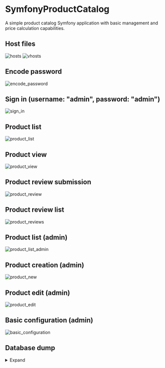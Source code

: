 # SymfonyProductCatalog
A simple product catalog Symfony application with basic management and price calculation capabilities.
## Host files
![hosts](https://lh3.googleusercontent.com/Ad1c7aopLAEvepbrRjL6h1U1cso3_BHstcQXIoSYrCnfb5uRHv55qDF7cUJu3QqgVm4LkOWO6A77K2GLOX98Y9TCBlWr0y9Sn7-RXe3QyTRUb06Ma5BJ5dFVUFKWLWxK_DbnGCaH7ufSkM2VBnGRyXQ-anpOeTABDxv8YZBQD7GaBBDn3AkaYt4CjGoMv6dGREvsx1PvTllM7Sj2zGlIx-zGvvYyerqxBLDtoFW8yAbZatKjLx8KdewPDYqYl66Y-lVej9D_7wJpbFw3ljNf2nrpJg4nYdWZxbsZOhOJR3-OKM6eFmnTriB4pvLYKf5LtAYku6Bjuf4iETAuX5EcBU7x_WlFFAWXGpt0u2tRQYLatMq-dqWL5XyQR37_hoZ8H6fpR3lzxdmKIg3q9bxunqeinC8I-B-eIrQBw98rpwDWESu0I_tr3TPDrv119kDfhxptr834gRTfjug2TXr6Retry-T6xsBrq0srB4ee2QQVZG7MZ2zgZcugSirMd4fzLmvw7TFVqEOLtUSPPVcMsh6ckIkUHHkOyHk8YdMN3-6jkFqKv6y64Aseg1V5u4tUT9NkgTpOazNy8dOuvcto5K60eH4oNagTAmOQC9MgS5DMZOcq2uvuqtYEOJGYl-tXPLWa4IikqGievvhOZnWterrX27jRnHw=w829-h500-no)
![vhosts](https://lh3.googleusercontent.com/lZNogzKlvUJCcerTBIQLh8F3KHf1YvVE2GlTdT1ELFG3RDJhPZOJFG84xsuNrGraHU7lRvMDSZa7gCp62kVk4hKacLK2RM0ffEPTl4SV8tRRLS5KqPOfW2YkaQYCngZUu6Z8Ujm8GR7SMtNZIcg0KvVlh5-R7DwGE5_Cc8XQUNL2YUCP7Tmx0S910-MtJaroDLieE1MY94zXQqTYDjzIGTnD03B1_wi1wuCgfJm_boqPVBWyfFxPur0r4DsmSG5bfdkCdcQI82ZfMNIHIX_FGBWzbxc_dxo10STSZY4_kjn0cHpLUL93tZc0HwKOamgTNIy0O_XZQf77Ski8AwJ70D6_tbSIEgNG__rqsFatVfDbwx-RAX6XVIIycF0uRHGtonxLSek-DJCfH2tzOOO9ytd8TfvaK06-fxbrTUKbxjeFGRNn-32BtVZTw_SQYqtlyOGm0q5LJdGUQUJy4kWhyYq3DEQTkrtqPLR3btdlcJz4I3SBr0jgzX6lKUtirt1O96Ub-SUFLjCCbUFluou3fYYtk6cbxUytk6obGloHaJScZB9XWDAosSpXVGvxPCO6OO4gwi-SnDgdRtovF26-oJLOHn00_OAgihBwbEP9NAclAxoxeOBn3IgiOLTuOFHgeZL3iwYum4wwLS4ixtVKwNUz0SZMmnU=w828-h628-no)
## Encode password
![encode_password](https://lh3.googleusercontent.com/z8tSGVwQmxkOovj8JG4y3PkrvayQ9ur_QfscR46ra4JYmmeSDQYsdMquaeIqc0MpvQeWk6XhM8IqXC2B2x82Ad0ecvp61OV_5FOMWl9UgeSTdt4owC0Vf-9Q-eLNyCTXQ6r4CnlJUu-mqtaMpGmd5W95bxJodF2P2hMA96yeI9FhAz2sn_Ftws9PxChl_aniXWJmRv7VppYyEZjHFQPjqG-J74GwJdpzZeP_JBOn6Ify3uErFMnZHbV2LYeqin2VJ5sIEAPVRqLCzJ1ZxHS7cnIVRkPIpwI2qD0hL3mLotP6GUkh9XOwWMguhEJ5f18FSPRkX90Ee9Gfqkx9FfSFiUdfD2mTWegZVWwZX9PhJS2BEeGdvvRwPQmrJuujdFA5ecfnN9Oso89FPtWyzcsxiBRU70kY5n9CIpKn8FK8JbOyUAt6HPwsfy-7NvV7A2_5mRBftBNNtbrQ8nuTDF7EBDbKjQVuwWikoAFCa9W89sbAXKxo_xvRRZrUDDbHK-5r8WMh0tDm5TAug6MSSz1AHalbONwC4OSgXQAsybQYzb5_3tBepgzONCCbCsi6UTCYUN9GGW8-WXSiXpWruqVFkwNwfZ7Wq_W0MgcGZHz5D2fP2XD9f1NVm7MrBaFun2KP33-JH3nDZhpVAkPlTwIkpJVR5bVUV2A=w866-h307-no)
## Sign in (username: "admin", password: "admin")
![sign_in](https://lh3.googleusercontent.com/I6RLxkiRlR_7CZ74i29GNPpOJM6OYouK_VdE0kue5HOmK5N-ySK_j6vxRRZDI8D4os0eUR0G-9nJGzJEGwxzBIlKvuHiliCfCA5hgXtjos4dBDRpvS4-PHFEoc8Dg0pBNmh3eZAorPTxm2JC_9R4e6Gf7PyiI3j0ZbrkcDK89jlVUjoNCy2OhZFtfdjRs1j8yrnZ-pcZe0xVriyItRCIgQczjbdGrGLWavq9Y6U_bHdyWl16clp5uobkcUuGXTibupU3mHxBxS2YltxYTqAfTLEjEPKK3AwDiJ3wJIt-hIcm8edLzvn96VUnXPENagvvqq-I3lAOkLwwePwQLKwABI23bcGLC4Pf0uTX2BMC_6eps_2LfTehEm0etm-L2WDdcX5cvyGHqgcqggPucp_7VyDM2jPyhYgbUVtbvbtQsu20Lywj3rNE09hFJCfNf3aK01uiHWy07u11tua4UdTajHyp3f9qqWNGEzH9MUI5GEmIoWgwkiO7_6KUUfifAcSPEi5Ngk4eR2fjX167vnc7tQxebQKkWyy_0PoZsfbR-UH1WMI4VkYad0tJJ9IHS2BWlsKFNsEenh09Y0QU-6V9j8FNSAZegs2cJaLHbabuz8hjtNf9tNLkz_PUdqOztQ_pz-WUYJPYhG4QdE7HTQnvlA27WOEZBO4=w1659-h336-no)
## Product list
![product_list](https://lh3.googleusercontent.com/I1YMqK0_fo1K8Zvp59V3TdulGRtYUVrCxrsYHehfIP0z92Nf_E-1aSP90zhbrwpsk6PJy3gUsjyj_gljSX4AK-jljA_cB4GFuZhDAIHI3SZZRB5mnayDKbJPS_PCK_5ny3D45DYhHDG_JFaeAZ-UImAaPb1qw86golSQ8XMRqyB7k58sZzVFoPRyguVuEuTic3ult68YJTiFQkSxUSQ_ZyDyKUPcWzyh3uhnJ1AR26dnvsEsFLP_df1Wz96WqKluOuCPiAsrG03wrmj_2--7P52a9ZCJzOg_DgIjRIF3XkbuPTPYAzGLbyyxx-b14eCcvzKK3s3hJF4Wljnb1gFFN432RzZfTAI_2azdWMfuTde9zbKswQKsxUrzYyDBx9NISkXvlOlZVufvIkwe4RNkRcdgfzMm6XQps_PqcW1RRoErNQELXA3DcKKeF-Uj9VQ-Y_DYAZ--OUtPfF3kSE84-tmP9GYd0hhOJvC8Q4msHOP8QIvxG9PFYZx0rE7yptuEexIctXgQ3YJNouLdJBXAIhrSFA7_j0nEWRUz5e-0ZyuhBCVmD4QS644yL3lDqlW8qu0cpw_hyNIfh1NF4eKfrRpSLuvbb_Q8--bjyLXJHO6pLpjgHQ723y9fGk2LpBuGKKAYcHGoIpcenzsMNVWTQF8Q7jkLmxY=w1582-h969-no)
## Product view
![product_view](https://lh3.googleusercontent.com/gATYBgRRPJeCRJDjITZkmh-TYofM1-CKTmU-GDsGBeTfz8q8hYhXuXuVWPJY9genrQh-2OiIvz7GzwvZKlCf1ybjdcdFfd71wJu-kfd22DmSKHGxqC7ztRSGWnLjCL1ImLZkVPKQbY1m2CDZNbewgicHtpQl1VnkICDLBRDfl7WCihfKbpXjVWst-7N7Y_qJzls3OtwY5frAwRpb_yNOX1D882RgaGUAbdV7FB_Q9j_Ng1I70la_uh5tYTtMu00QLZshfrumPtJ214SZA_sUh0QsM_zqYtacE9--rvC3Atke8PmYM-V5gd0OOAh0iVBWIQ6wC8SEOIOS85w9gXsuGYw9tvtA8aAiz0hXn-2-dtXwRJ2qLLgza3cqPKBLwEIloDa5qLMbn7QaNjC7AEp3AvJgcfh-bZKSaQpwxfnvYR8WKLPfG5E0r4HBNk9NHcH87NzZ9iZBlcXYHxh2TpQODlF92aCp9-e0pLYCSjeQiQcoL3Ln-BztDMsZqW_Wx7-dOQjwze4qSiMEOY4VaJ49VtSrJcsSNbzjYvG-W9l2FKEG79SZkVhQMXTnP-5qKO5Rikit3zuubPEX6qNArEpg23stw2SAS4RMJhHtcu85PizosMRD9MLmBTeG_kVth_SOki7dRXX7oFKwafkN8o6-lro92hZCEV4=w1615-h969-no)
## Product review submission
![product_review](https://lh3.googleusercontent.com/7WuPrUYYU-Y_eZ9CrTjSDE2EXcwhiZWBxbExvV2KslPKwsynozK7ZmAtw7Y_8kFZwUa9oSEgne4b2OX2ufOUHNcunp1npVQbqhhvOxwK2HN3STp--EswAHFfxAlH8H82s7SUQIxWcAoh5h8egz5Oe9YkhgMXH0N4njpGDXE_XRSAdLQgfyvhRSLnmWZ2P_p_ZF-r0oRGm4anrGJoTZ7oga2d3prCEzFtlJVQ3Y_EHrTCriVDdrAlYgBz-HmV-H3S4lqT6IBT_2wAzjYtrKRuoZgaFSqkusutcqvYBMtB9y3uKO1FjWbfkvN06FU3HNMiMPy6OgGbgKYBlleNctN44dxvtmWOK8aefOu1ExZSC3_lNkTdtbdGBqvZd1btmZNy-uzVjMEco1mEOVgipCIv3RF_x1hvtGCvC2WmRR0PAEM2AxCIADZNaNvBjqK_f5N1QZwutrSc6TXH09cbcbuMQ8qzewgcZ5bQP4EnNPBpALhMLvLJcwbkJ9YuDdgCbRKc1hkynknU0QETo-bfnZeR8Ahd8olC0wfKxbYKnAdUbBdmqkZ-aVjysWWVBatCwyAnVoR5JbFHFPb5jkys2pb-OnkVsBYsU8q6w8rHZv9MTv-gV_M_XWwOlMCfg5v9deGfvtyDR5RAPwJY3MMhjnecKjqigt_Y5wI=w1642-h960-no)
## Product review list
![product_reviews](https://lh3.googleusercontent.com/TDKIFrQ66DxvOPhFi2rqwYnmJu4cKzCBAXlcJoPFTBLQk7-r9tt9AJAe4_6TBDVUcqmnaSPqx_8VortxEyqnoxtWCZV5o4HP0PnpphazsorZMvSi7SYTZr-g8_zf-YNYjNZJq9q9rZXp0j_DfmZD6C-WPsnSBSov8a8Kf-iN4GkN_x-c8SUX2ReZTIaM6dbd7Ux0jiOJg3iXsBg-kMU0q6yWhM22pXfD1tklvasgOoDNqaNnoVFAKtR2qxdCexB7azu_Peqw6WvOUvuW4NpdB5BBKPQ2neh7yLXBvRI-O7_6Cz0GCj4-bPXgYGwOd9CEJCPhO1jAzkoBKTr5VHWTiEliEjp1eQj8GJM2UauXvYdmLk_EU0eaijBEUPmuPnsrKFuQAKtapnNaul0l_mTTJr48g2lT-K6q-MI1sqJPj47Q-Ve38voW-BnNA2WasuiSVVvVetrpiEC9LO-7B8XgwuqFFcm-BJB3nSM9aeVbplRqczqGmDde2NKdNtznYVLD1ti7iOIRD89KoYwPaqrhw3D_UlamIyJj7MRee2C0ur3RNNeo8Q0lPpSM_cf7IM-nFStmbTi0KRaNlB62-Fs2ICZBjoOwgNm80A_-Q9RF1Mgtc6JG0kwtQmiI7eBS8_JX3D0swoZ0mosqtVlxhTdo9kOE608rxy8=w1643-h720-no)
## Product list (admin)
![product_list_admin](https://lh3.googleusercontent.com/rzod7doLq94O2vm5nivV0olHVXiqV5uZ-ujAMCX-yE8wKUpHQPCRVoIojxCguwOPcuPUM1jb8z81snGCNh_g_sja3sM2iIsPZVTJaWAj9NUZa49-LsuLkwwCFls8aca45f2cgbp83Dpa1IZYTI2RjS_ZC1A_k7WvnFTfoMbvbcIhWu9umjQ-TsMkcf2KZkCbwAVhpU7mS6GxwEcGDxjtxkO7rM5qUeJoKOVEYqeQ0Ov6CRi7Fr4dDcDJ_bv4bF-Coquo56WFvvBvpSRemvCDpl1AcEQrsq416wrm33dpGzXk2WmGlmqxQX_d6CrvsdFVRy_a05msXEkBOgR2shOd-52PYTTTQ5_l7B2JotTWl1_XcR8WPbBICDEoioC_M2eO7tbLs9QEW0dPXfm6mrDwZer0V59o6aHZtcUZiPl14PIcflTLogZuoT-ikuRRpARerQe--x7Of1EvpehAV6w5peSFnFFuv3kqiSnou3XBk5aimpD4nWqAQoY-gPFuUalOzun9v0Yp0H1sNsYqyPmR5-1HuqOwlK_y-LI3fwAAMJFJs3Yb5AXC61-q76J5caa-3YbGLmBClKFHMSCBY0Otnrfl0tcolnyvBdQMfgVQYCrGKPZIz_H1_S5obP3_lC7NA7ukIShuhNoRjxPIQ34g9i4y5gTyai8=w1593-h969-no)
## Product creation (admin)
![product_new](https://lh3.googleusercontent.com/_4GQs8IAk8cls_OFRcZPh-kJ8IvABmdXa9SEJN5STn0YVaXoskvho0u4DBNxxSIb_TOhR0FRUF7gsa8L6N-btPAESLJK9GMqXwzTGH-9ht8TfooSDllMYL4htu4brpuaNaF_J4Af7qDVV92IzsOC_kLNipklHptJ9dmlZY8JAiEwjyhjFp_k7bqLx4EKOTZawE6xFMhsyUu3z7f8JXjAxzF8zMl7DfJc46zB1lbFUYYsA_jbLwU8aXZKczVRRSsO3iSWmHLB8nAVJvoiasWH94lR9BjENtRyLwYMYu3X_QgaZm8d1B-CfMYCml_lLqb_7quQgruxcI2xsyGoe9SUm9sF6kS67_neKOYwGQwKjK41syKAxjj0SIyIAMuOssFKhAlA7RB3z3WD0PJ6i-NK0Q6uk8BgGiiu2aM-BFr_SdLyNupLUsima3NqINcWTIIStXhz3sH3alefSiUAeKmvW_QYLblm0pGpQbi4I-4835ozUB1JZybwNsGPQuawsKflT-GuZrZDcnrHoS6xRCPbj6bpCgT1ZiHKE9SFuHW6-QgbMYALH9YY80hfn8dbV5pt41zKcxBAEL8LKE1uCIysdxpetbZdp_61FnMom5b1VAIty4-wmanBN4-DvAEIptOuRvb1KSfMp82C-vFx6lZ6EqQk9MQj1V4=w1664-h927-no)
## Product edit (admin)
![product_edit](https://lh3.googleusercontent.com/UOv5B4JINh9GdGJG29bwH_pq3pVnm-dcCMTBZ72tPMs4Ll8_irBRmCaDc0B80UWKaNofmSnOTPeJuLHSFq2y_92nuwvOU1uGw0fVH8nX6TMS4tnNgDzcEV09zYM0NC1ntTlziUj0xSWXA2q6_N46RflzrK2PMCNZkfUP9DD4dcRG1VgAWE9vwI1W0cOb-RK7hpxWkuFuFy0n_7zrm-kRTIbyOD9EotcelWo4P9wcMz1wolZBGjVbWTyZj_3Iglz72lxu0t15YhEPJq0AFmAP8iljQWuytGemB1sSR1oZseMNp2qQZ9M3_uo49E4fpV1S_OiDOIBBasJdZPvtEbedI0EXOzZoMPYpl5b4G5eCo9f9JCsGrBg4bQ9F_oG1syhI0LZkDxMh0b_CutxjgmpbTZlVcj6-7reGiYMzGN1uv0pMTNp0rvctFvXxaNJZOZ_ADVngZerzf0zNSl8jZQv3BDKPwyVS2Mti7AXcGCT2ekVeY5hu8GiJZ-bgHYuWZU3J8GV3Db9pYIT-jkLyMIQxlTfoqmU2knvY782wdZLHV9zz3F512ap4lfKW0BbkZPb_ro8w_z1owAmoLxrCySj-xMZZc3F8ByHzr-WuVkSX4hm9Ih8A2AsnstQ0of2jHyKJtPed60gQBY_iKiJ1LgiheJL-xfbyKBc=w1662-h926-no)
## Basic configuration (admin)
![basic_configuration](https://lh3.googleusercontent.com/MePnD2qGs-hxIXsh7kY3JAIxkUt5uv-aiTYUoZY10cf6j7tNGKYtkRUrY5XOVKWRX-RVXF7kRd3h4l3YFcAPFjHCOX7ogm6_fsAHuwfW1rWOJsjJM5i-NxxuVA9Qq2zaJknCobGun73kAkdfRvYiBBqGXmTm_9ZhPd3BeoJcsAwEmaWfSF8YUc2Tky7vYG4LDrZZSe1cyvOySoRoc4mHZfAe_nwuirBLjVt7-wOxUy4n0vBu5LcAZiOeboclqnQiA-go8DqXthpBgVAmtzQSmQ19AcxAG85GhN0mepBo1i9P-MZ_sxM7AZBLXVHubvkthFhDW1WYUlf3YMMndzxC2UMbBVSSfuLkFS4GCZvsw-OER9yFkWTLnjEB1bzUXpYNqy8livyHZMyRCv5a3cgb7o8M1egycK_nWt8XzFfIpuDqW8vGLeIK3USwnhaBOYDAZwYOIbt9ZN9PV7den-N74eQ2BPlH3tUy-CLgY6LBnGfuY_MmqLnZaDxaqNbevvgypUcdEk1rd6jGsbzUny16SNXTLplZT0IkVC2qtftMr0jykDgPnNdyrM3JqcCJ1mXBWZpgthp9WGSxXaUjuC8XGkw5QXUulBTWpZ5pMtngWaOiim6AnWUN0TpFz5Y3ZWV4IRIoMpUjW8QFVJ7QDUOlJnNgrBk3RJU=w1663-h564-no)
## Database dump
<details>
<summary>Expand</summary>
````markdown
-- phpMyAdmin SQL Dump
-- version 4.9.0.1
-- https://www.phpmyadmin.net/
--
-- Host: 127.0.0.1
-- Generation Time: Jul 26, 2019 at 09:32 PM
-- Server version: 10.3.16-MariaDB
-- PHP Version: 7.2.19

SET SQL_MODE = "NO_AUTO_VALUE_ON_ZERO";
SET AUTOCOMMIT = 0;
START TRANSACTION;
SET time_zone = "+00:00";


/*!40101 SET @OLD_CHARACTER_SET_CLIENT=@@CHARACTER_SET_CLIENT */;
/*!40101 SET @OLD_CHARACTER_SET_RESULTS=@@CHARACTER_SET_RESULTS */;
/*!40101 SET @OLD_COLLATION_CONNECTION=@@COLLATION_CONNECTION */;
/*!40101 SET NAMES utf8mb4 */;

--
-- Database: `symfonyproductcatalog`
--

-- --------------------------------------------------------

--
-- Table structure for table `configuration`
--

CREATE TABLE `configuration` (
  `id` int(11) NOT NULL,
  `tax_percentage` int(11) NOT NULL,
  `tax_inclusion_flag` tinyint(1) NOT NULL,
  `global_discount_percentage` int(11) NOT NULL
) ENGINE=InnoDB DEFAULT CHARSET=utf8mb4 COLLATE=utf8mb4_unicode_ci;

--
-- Dumping data for table `configuration`
--

INSERT INTO `configuration` (`id`, `tax_percentage`, `tax_inclusion_flag`, `global_discount_percentage`) VALUES
(1, 21, 1, 0);

-- --------------------------------------------------------

--
-- Table structure for table `migration_versions`
--

CREATE TABLE `migration_versions` (
  `version` varchar(14) COLLATE utf8mb4_unicode_ci NOT NULL,
  `executed_at` datetime NOT NULL COMMENT '(DC2Type:datetime_immutable)'
) ENGINE=InnoDB DEFAULT CHARSET=utf8mb4 COLLATE=utf8mb4_unicode_ci;

--
-- Dumping data for table `migration_versions`
--

INSERT INTO `migration_versions` (`version`, `executed_at`) VALUES
('20190726161742', '2019-07-26 16:18:25'),
('20190726162431', '2019-07-26 16:24:42'),
('20190726162726', '2019-07-26 16:27:34'),
('20190726171338', '2019-07-26 17:13:53');

-- --------------------------------------------------------

--
-- Table structure for table `product`
--

CREATE TABLE `product` (
  `id` int(11) NOT NULL,
  `name` longtext COLLATE utf8mb4_unicode_ci NOT NULL,
  `sku` int(11) NOT NULL,
  `status` tinyint(1) NOT NULL,
  `individual_discount_percentage` int(11) NOT NULL,
  `base_price` decimal(10,2) NOT NULL,
  `special_price` decimal(10,2) NOT NULL,
  `global_discount_price` decimal(10,2) NOT NULL,
  `no_tax_special_price` decimal(10,2) NOT NULL,
  `no_tax_global_discount_price` decimal(10,2) NOT NULL,
  `tax_price` decimal(10,2) NOT NULL,
  `image_url` longtext COLLATE utf8mb4_unicode_ci NOT NULL,
  `description` longtext COLLATE utf8mb4_unicode_ci NOT NULL,
  `review_count` int(11) DEFAULT NULL,
  `review_sum` int(11) DEFAULT NULL,
  `review_average_score` decimal(10,1) DEFAULT NULL
) ENGINE=InnoDB DEFAULT CHARSET=utf8mb4 COLLATE=utf8mb4_unicode_ci;

--
-- Dumping data for table `product`
--

INSERT INTO `product` (`id`, `name`, `sku`, `status`, `individual_discount_percentage`, `base_price`, `special_price`, `global_discount_price`, `no_tax_special_price`, `no_tax_global_discount_price`, `tax_price`, `image_url`, `description`, `review_count`, `review_sum`, `review_average_score`) VALUES
(1, 'ASUS ROG GX502GW-ES002T', 1, 1, 0, '2637.00', '3190.77', '3190.77', '2637.00', '2637.00', '3190.77', 'http://www.skytech.lt/images/large/93/2301593.jpg', '<p><b>SMALLER. FASTER. LIGHTER.</b><br>\r\n<img src=\"https://dlcdnimgs.asus.com/websites/global/products/7MB31GgfC0OTAygA/img/mobile/10inner.jpg\" alt=\"No picture\" style=\"width: 450px; height: 450px; object-fit: scale-down;\"><br>\r\nArmed with the power and versatility to slice through both AAA games and professional work, the ROG Zephyrus S GX502 redefines the bounds of Windows 10 ultra-slim gaming.\r\n</p>', 2, 8, '4.0'),
(2, 'Alienware Area 51m', 2, 1, 30, '6445.00', '5458.92', '7798.45', '4511.50', '6445.00', '7798.45', 'http://www.skytech.lt/images/large/63/2200263.jpg', 'Revolutionary 17-inch gaming laptop with upgradeable, overclockable desktop 9th Gen Intel® Core™ processors and NVIDIA® GeForce RTX™ graphics, plus a magnesium alloy chassis.', 1, 4, '4.0'),
(3, 'HP Omen 15-dc0001na', 3, 1, 5, '743.79', '854.99', '899.99', '706.60', '743.79', '899.99', 'https://www.topocentras.lt/media/catalog/product/cache/2/image/9df78eab33525d08d6e5fb8d27136e95/1/1/111_215821_1516176752.jpg', '<p><b>Key specs</b></p>\r\n<div class=\"row\">\r\n  <div class=\"column\" style=\"padding:0 15px 0 15px;\">\r\n    <p><center>Operating System</center></p>\r\n    <p><center>Windows 10 Home 64</center></p>\r\n  </div>\r\n  <div class=\"column\" style=\"padding:0 15px 0 15px;\">\r\n    <p><center>Memory (RAM)</center></p>\r\n    <p><center>8 GB</center></p>\r\n  </div>\r\n  <div class=\"column\" style=\"padding:0 15px 0 15px;\">\r\n    <p><center>Processor</center></p>\r\n    <p><center>8th Generation Intel® Core™ i5 processor</center></p>\r\n  </div>\r\n</div>\r\n<p><b>Product Overview</b></p>\r\n<p>You’ve got places to go, plays to make, and power to proclaim. With the OMEN by HP 15 Laptop, you can play at your best from anywhere - without sacrificing performance. Keep moving and improving your skills on a compact, portable rig designed to deliver desktop-class graphics performance, total immersion, and easy upgradability.\r\n</p>\r\n<style>\r\ntable {\r\n  font-family: arial, sans-serif;\r\n  border-collapse: collapse;\r\n  width: 100%;\r\n}\r\n\r\ntd, th {\r\n  border: 0px solid #dddddd;\r\n  text-align: left;\r\n  padding: 8px;\r\n}\r\n\r\ntr:nth-child(odd) {\r\n  background-color: #dddddd;\r\n}\r\n</style>\r\n<table>\r\n  <caption style=\"caption-side: top; text-align: left; font-weight: bold; color: black;\">Detailed Specifications</caption>\r\n  <tr>\r\n    <td><b>Operating system</b></td>\r\n    <td>Windows 10 Home 64</td>\r\n  </tr>\r\n  <tr>\r\n    <td><b>Memory</b></td>\r\n    <td>8 GB DDR4-2666 SDRAM (1 x 8 GB)</td>\r\n  </tr>\r\n  <tr>\r\n    <td><b>Memory and storage</b></td>\r\n    <td>8 GB memory; 1 TB HDD storage; 128 GB SSD storage</td>\r\n  </tr>\r\n  <tr>\r\n    <td><b>Internal Storage</b></td>\r\n    <td>1 TB 7200 rpm SATA</td>\r\n  </tr>\r\n  <tr>\r\n    <td><b>Hard drive (2nd)</b></td>\r\n    <td>128 GB PCIe® NVMe™ M.2 SSD</td>\r\n  </tr>\r\n  <tr>\r\n    <td><b>Processor family</b></td>\r\n    <td>8th Generation Intel® Core™ i5 processor</td>\r\n  </tr>\r\n  <tr>\r\n    <td><b>Processor</b></td>\r\n    <td>Intel® Core™ i5-8300H (2.3 GHz base frequency, up to 4 GHz with Intel® Turbo Boost Technology, 8 MB cache, 4 cores)</td>\r\n  </tr>\r\n  <tr>\r\n    <td><b>Weight</b></td>\r\n    <td>2.38 kg</td>\r\n  </tr>\r\n  <tr>\r\n    <td><b>Weight note (metric)</b></td>\r\n    <td>Weight varies by configuration</td>\r\n  </tr>\r\n  <tr>\r\n    <td><b>Graphics (integrated)</b></td>\r\n    <td>NVIDIA® GeForce® GTX 1050 (2 GB GDDR5 dedicated)</td>\r\n  </tr>\r\n  <tr>\r\n    <td><b>Battery type</b></td>\r\n    <td>4-cell, 70 Wh Li-ion</td>\r\n  </tr>\r\n  <tr>\r\n    <td><b>Power supply type</b></td>\r\n    <td>135 W AC power adapter</td>\r\n  </tr>\r\n  <tr>\r\n    <td><b>Minimum dimensions (W x D x H)</b></td>\r\n    <td>36 x 26.3 x 2.5 cm</td>\r\n  </tr>\r\n  <tr>\r\n    <td><b>Webcam</b></td>\r\n    <td>HP Wide Vision HD Camera with integrated dual array digital microphone</td>\r\n  </tr>\r\n  <tr>\r\n    <td><b>Pointing device</b></td>\r\n    <td>Touchpad with multi-touch gesture support, Touchpad with multi-touch gesture support</td>\r\n  </tr>\r\n  <tr>\r\n    <td><b>Audio features</b></td>\r\n    <td>Bang & Olufsen, dual speakers, HP Audio Boost, DTS Headphone:X™ support</td>\r\n  </tr>\r\n  <tr>\r\n    <td><b>Ports</b></td>\r\n    <td>1 USB 3.1 Type-C™ Gen 1 (Data Transfer up to 5 Gb/s, DP1.2, HP Sleep and Charge); 3 USB 3.1 Gen 1 (1 HP Sleep and Charge); 1 HDMI; 1 RJ-45; 1 headphone/microphone combo</td>\r\n  </tr>\r\n  <tr>\r\n    <td><b>Network interface</b></td>\r\n    <td>Integrated 10/100/1000 GbE LAN</td>\r\n  </tr>\r\n  <tr>\r\n    <td><b>Wireless</b></td>\r\n    <td>Intel® Wireless-AC 9560 802.11b/g/n/ac (2x2) Wi-Fi® and Bluetooth® 5 Combo</td>\r\n  </tr>\r\n  <tr>\r\n    <td><b>Expansion slots</b></td>\r\n    <td>1 multi-format SD media card reader</td>\r\n  </tr>\r\n  <tr>\r\n    <td><b>Security management</b></td>\r\n    <td>Kensington MiniSaver™ security lock support</td>\r\n  </tr>\r\n  <tr>\r\n    <td><b>Product color</b></td>\r\n    <td>Shadow black</td>\r\n  </tr>\r\n  <tr>\r\n    <td><b>Product design</b></td>\r\n    <td>Carbon fiber cover pattern, sandblasted hairline keyboard frame finish</td>\r\n  </tr>\r\n  <tr>\r\n    <td><b>Energy efficiency</b></td>\r\n    <td>ENERGY STAR® certified; EPEAT® Silver registered</td>\r\n  </tr>\r\n  <tr>\r\n    <td><b>Software included</b></td>\r\n    <td>McAfee LiveSafe</td>\r\n  </tr>\r\n  <tr>\r\n    <td><b>Warranty</b></td>\r\n    <td>1 year limited parts, labour, and pickup and return service</td>\r\n  </tr>\r\n</table>', 0, 0, '0.0'),
(4, 'Creative Labs Aurvana Live!', 4, 1, 0, '44.29', '53.59', '53.59', '44.29', '44.29', '53.59', 'http://www.skytech.lt/images/large/47/215647.jpg', '<p>Vivid performance for music connoisseurs</p>\r\n<p>Bring out the vibrancy in all your music playback with the Creative Aurvana Live! Headphones. Lightweight and ergonomically designed, the Aurvana Live! is perfect for listening to music on the move or for your home entertainment use. Constructed with revolutionary driver technology and in-depth acoustic tuning, it delivers a natural and faithful audio presentation akin to a live performance. Sharp transients and dynamic passages are handled with effortless finesse. For realistic music listening, look to the Aurvana Live! today.</p>\r\n<img src=\"https://sb.ksd-images.lt/onea_lt/images/rich_texts/products/datoru_austinas/creative/aurvana/inline1_17088_1_1_61.gif\" alt=\"No picture\">\r\n<p>Long hours of music enjoyment</p>\r\n<p>The Aurvana Live! provides outstanding comfort with its soft leatherette earpads and adjustable padded headband. You can now comfortably immerse in your music for hours on end.</p>\r\n<img src=\"https://sb.ksd-images.lt/onea_lt/images/rich_texts/products/datoru_austinas/creative/aurvana/inline2_17088_1_1_61.gif\" alt=\"No picture\">\r\n<p>High performance drivers</p>\r\n<p>Enjoy clear and detailed highs, coupled with remarkable deep and rich bass tones from the powerful Neodymium magnet driver with ultra-thin bio-cellulose diaphragm.</p>\r\n<img src=\"https://sb.ksd-images.lt/onea_lt/images/rich_texts/products/datoru_austinas/creative/aurvana/inline3_17088_1_1_61.gif\" alt=\"No picture\">\r\n<p>Stylishly designed</p>\r\n<p>Optimally contoured earcups minimize internal sound distortion while offering an aesthetic appeal with its high-gloss finish.</p>\r\n<img src=\"https://sb.ksd-images.lt/onea_lt/images/rich_texts/products/datoru_austinas/creative/aurvana/mp3_derp.JPG\" alt=\"No picture\">\r\n<p>Perfect companion for your music</p>\r\n<p>Enjoy life-like music from your audio players with the Aurvana Live! headphones</p>', 0, 0, '0.0'),
(5, 'DELL E2016HV', 5, 1, 12, '43.80', '46.64', '53.00', '38.54', '43.80', '53.00', 'http://www.skytech.lt/images/large/30/2250730.jpg', '<p><b>Reliable, affordable, and loaded with essential features.</b></p>\r\n\r\n<p>A dependable and affordable 20\' monitor with essential features that meet everyday office demands.</p>\r\n\r\n<p><b>• Essential features:</b> Great display quality at multiple angles with VESA-mount compatibility and tilt options, as well as VGA connectivity.</p>\r\n<p><b>• Dependable performance:</b> Uncompromising quality testing standards with 3-year warranty and service ensure long-term performance.</p>\r\n<p><b>• Eco-conscious design:</b> Save energy with power-efficient features.</p>', 0, 0, '0.0'),
(6, 'Projector LED Z6100', 6, 1, 0, '217.76', '263.49', '263.49', '217.76', '217.76', '263.49', 'http://www.skytech.lt/images/large/85/1969885.jpg', '<style>\r\ntable {\r\n  font-family: arial, sans-serif;\r\n  border-collapse: collapse;\r\n  width: 100%;\r\n}\r\n\r\ntd, th {\r\n  border: 0px solid #dddddd;\r\n  text-align: left;\r\n  padding: 8px;\r\n}\r\n\r\ntr:nth-child(odd) {\r\n  background-color: #dddddd;\r\n}\r\n</style>\r\n<table>\r\n  <caption style=\"caption-side: top; text-align: left; font-weight: bold; color: black;\">Detailed Specifications</caption>\r\n  <tr>\r\n    <td>Accessories included</td>\r\n    <td><b>Projector Remote Power cord VGA cable User manual</b></td>\r\n  </tr>\r\n  <tr>\r\n    <td>Aspect ratio</td>\r\n    <td><b>4:3, 16:9</b></td>\r\n  </tr>\r\n  <tr>\r\n    <td>Audio</td>\r\n    <td><b>Yes</b></td>\r\n  </tr>\r\n  <tr>\r\n    <td>Brightness</td>\r\n    <td><b>3200ANSI Lumen</b></td>\r\n  </tr>\r\n  <tr>\r\n    <td>Description</td>\r\n    <td><b>LED projector Z6100Ideal for watching movies, matches, cartoons, photos and also conducting presentations from a notebook, computer, tablet, external disk, pendrive.</b></td>\r\n  </tr>\r\n  <tr>\r\n    <td>Dimensions</td>\r\n    <td><b>30,5 x 23,5 x 17,7</b></td>\r\n  </tr>\r\n  <tr>\r\n    <td>Display technology</td>\r\n    <td><b>LED</b></td>\r\n  </tr>\r\n  <tr>\r\n    <td>I/O connectors</td>\r\n    <td><b>2 x USB 2.0, 1 x 3,5 mm minijack, 1 x 15-pin D-Sub, 2 x HDMI, 1 x AV</b></td>\r\n  </tr>\r\n  <tr>\r\n    <td>Maximum image diagonal</td>\r\n    <td><b>180\'\'</b></td>\r\n  </tr>\r\n  <tr>\r\n    <td>Maximum throw distance</td>\r\n    <td><b>4.9m</b></td>\r\n  </tr>\r\n  <tr>\r\n    <td>Minimum image diagonal</td>\r\n    <td><b>50\'\'</b></td>\r\n  </tr>\r\n  <tr>\r\n    <td>Minimum throw distance</td>\r\n    <td><b>1.85m</b></td>\r\n  </tr>\r\n  <tr>\r\n    <td>Number of colors</td>\r\n    <td><b>16,2 mln</b></td>\r\n  </tr>\r\n  <tr>\r\n    <td>Other features</td>\r\n    <td><b>Trapezoidal image correction Polish menu Speakers: 2x3W Image system: TFT LCD Orms of playing audio files: mp3 (MP3) /. m4a (AAC) Formats of playing video files: .avi (mpeg-4) .mpg (MPEG-1, MPEG-2), .dat (MPEG-1) Photo format: .jpg / jpeg (conversion to .jpeg / jpeg BMP), .bmp (BMP) Power supply: 110-240V / 50-60Hz</b></td>\r\n  </tr>\r\n  <tr>\r\n    <td>Power consumption</td>\r\n    <td><b>150W</b></td>\r\n  </tr>\r\n  <tr>\r\n    <td>Resolution</td>\r\n    <td><b>1280 x 800 (WXGA)</b></td>\r\n  </tr>\r\n  <tr>\r\n    <td>Static contrast</td>\r\n    <td><b>1 500:1</b></td>\r\n  </tr>\r\n  <tr>\r\n    <td>Weight</td>\r\n    <td><b>2.55kg</b></td>\r\n  </tr>\r\n  <tr>\r\n    <td>Wireless communication</td>\r\n    <td><b>WiFi</b></td>\r\n  </tr>\r\n  <tr>\r\n    <td>Light life time</td>\r\n    <td><b>50000h</b></td>\r\n  </tr>\r\n</table>', 0, 0, '0.0'),
(7, 'Asmeninio komp. komplektas ICE DRAGON ULT', 7, 1, 15, '2147.93', '2209.15', '2599.00', '1825.74', '2147.93', '2599.00', 'http://www.skytech.lt/images/large/36/2042036.jpg', '<img src=\"http://www.skytech.lt/uploads/files/auto/f93a3b869e21e305949f674bfecfe456aa596745.png\" alt=\"No picture\">\r\n<p>Tai yra galingiausių kompiuterių serija: ICE DRAGON, ji skirta šiuolaikinės IT technikos entuziastams. Kurdami šią sistemą naudojome pačius galingiausius ir kokybiškiausius komponentus, todėl drąsiai galime pasakyti taip įsivaizduojame savo idealų kompiuterį. Pagrindinis šio kompiuterio išvaizdos akcentas yra valdomas viso kompiuterio RGB pašvietimas. Iš pirmo žvilgsnio jo gali atrodyti per daug, bet juk jūs galite visa tai valdyti - kada norite įjungti ar išjungti, pakeisti spalvas, nustatyti spalvų kitimo programą pagal save. Komponentai kurie turi valdomus RGB LED: korpusas, pagrindinė plokštė, atmintis, procesorius,  procesoriaus aušintuvas ir vaizdo plokštė kaip matote su valdomais RGB LED nesismulkinom :) dėjom iš peties. Labai svarbu šiuolaikiniame entuziasto kompiuteryje yra spartinimas (O.C.), čia viskas pritaikyta būtent tam. Spartinti galėsite tiek Procesorių specialiai tam parinkom vandens aušintuvą, tiek Vaizdo plokštę ir operatyviąją atmintį. Užtikrintai galime pasakyti jeigu ketinate žaisti 4K raiškoje jums reikia šio kompiuterio, nes dauguma sistemų tiesiog neturi galios kokybiškai žaidimų spartai prie 4K. Tokioje raiškoje būtina vaizdo plokštė RTX 2080, o čia rasite vieną iš pačių galingiausių MSI GeForce RTX 2080 Ti GAMING X TRIO 11GB, dėl efektyvaus ir didelio aušinimo jai reikia net papildomo laikiklio.</p>\r\n<div><p style=\"float: left;\"><img src=\"http://skytech.lt/uploads/files/dovanos/s/472_20190603034219.png\" alt=\"No picture\"></p>\r\n<p><font color=\"LawnGreen \">Pirkdami šią prekę, gausite dovanų:</font><br>\r\nŽadimo Wolfenstein®: Youngblood™ kodas Bethesda.net platformai, kodas panaudojamas per GeForce Experienc programinę įrangą, PC turi būti su RTX 20XX plokštę galioja iki 2019 08 06</p>\r\n</div>', 0, 0, '0.0'),
(8, 'Canon EOS 6D', 8, 1, 37, '820.66', '625.59', '993.00', '517.02', '820.66', '993.00', 'http://www.skytech.lt/images/large/41/387441.png', '<p>Jūsų kelio į viso kadro fotografijos pasaulį pradžia</p>\r\n<p>Kompaktiško dizaino 20,2 megapikselio skaitmeninis veidrodinis fotoaparatas su viso kadro jutikliu. Puikiai tinka portretinei fotografijai ir kelionėms, įgalina smulkiai valdyti lauko gylį ir suteikia daug galimybių renkantis plačiakampius EF objektyvus.</p>\r\n<p><b>Pranašumai</b></p>\r\n<p>\r\n• Viso kadro 20,2 megapikselio jutiklis<br>\r\n• Tvirta, lengva konstrukcija<br>\r\n• Maks. ISO 25 600 (išplečiamas iki ISO 102 400)<br>\r\n• 11 taškų AF veikia iki pat –3 eksponavimo trukmės vienetų<br>\r\n• GPS* įrašo jūsų buvimo vietą<br>\r\n• Failų persiuntimas ir nuotolinis valdymas per „Wi-Fi“ prieigą**<br>\r\n• „Full-HD“ vaizdo įrašai\r\n</p>\r\n<p><b>Pagrindiniai pranašumai</b></p>\r\n<img src=\"http://www.skytech.lt/uploads/files/SS%284%29.jpg\" alt=\"No picture\">\r\n<p><b>Ypatybės išsamiai</b></p>\r\n<p><b>20,2 megapikselio viso kadro CMOS jutiklis</b><br>\r\nEOS 6D šerdis – 20 megapikselių viso kadro CMOS jutiklis ir galingas DIGIC 5+ vaizdo procesorius. Kartu jie sukuria itin detalius ir aiškius vaizdus. Spalvos atkuriamos tiksliai, tonų gradacija subtili ir natūrali.\r\n</p>\r\n<p><b>Viso kadro jutiklio pranašumai</b><br>\r\nGalite džiaugtis plačiakampiais EF objektyvais ir atrasti naujų būdų fotografuoti peizažus, patalpų vidų ar gatvės gyvenimą. Viso kadro jutiklio teikiama galimybė smulkiau valdyti lauko gylį padės daryti paveikesnius portretus.\r\n</p>\r\n<p><b>Sukurtas keliauti</b><br>\r\nFotoaparatas pakankamai lengvas vežtis bet kur ir pakankamai tvirtas, kad pakeltų atšiaurias kelionių fotografijos sąlygas. Dėl paprastų valdiklių ir intuityvių ergonominių priemonių EOS 6D veikia sparčiai ir yra paprastas naudoti.\r\n</p>\r\n<p><b>Puikiai veikia prietemoje</b><br>\r\nSumažėjus apšvietimui, EOS 6D ir toliau daro puikias nuotraukas. ISO jautrumas išplečiamas nuo ISO 100 iki ISO 25 600 (išplečiamas iki L:50, H1: 51 200, H2: 102 400), o 11 taškų automatinio fokusavimo sistema veikia iki –3 eksponavimo trukmės vienetų. Tokio jautrumo pakanka fotografuoti mėnesienoje.\r\n</p>\r\n<p><b>Paprastas nuotraukų komponavimas</b><br>\r\nNaudodami EOS 6D šviesų viso kadro vaizdo ieškiklį galite dirbti sekdami savo nuojauta. Dėl 1 040 000 taškų 7,6 cm (3,0 col.) „Clear View II“ LCD ekrano daryti nuotraukas ir „Full-HD“ vaizdo įrašus režimu „Live View“ yra vienas malonumas.\r\n</p>\r\n<p><b>Jums sukurtos kūrybiškos funkcijos</b><br>\r\nNaudodami EOS 6D didelio dinaminio diapazono (HDR) fotografavimo režimą išsaugosite detalumą tiek apšviestose vietose, tiek šešėliuose, o naudodami universalią eksponavimo funkciją galėsite kurti sudėtinius vaizdus. ±5 žingsnių ekspozicijos kompensavimas ir ±3 žingsnių automatinis ekspozicijos sulyginimas įgalina įvairiapusiškai naudoti ir derinti ekspoziciją.\r\n</p>\r\n<p><b>GPS seka kiekvieną jūsų judesį</b><br>\r\nĮtaisytasis GPS nustato tikslią jūsų buvimo vietą ir geografine žyma prideda šią informaciją prie visų nuotraukų. Kai judate, režimu „GPS Logger“ įrašomas jūsų maršrutas, net jei fotoaparatas išjungtas.\r\n</p>\r\n<p><b>Prisijungimo per „Wi-Fi“ galimybės neturi sau lygių</b><br>\r\nGalite nuotoliniu būdu fotografuoti iš skirtingų taškų: prijunkite ir valdykite savo EOS 6D per PC ar „Mac“ kompiuterį arba išmanųjį telefoną. Bevieliu ryšiu galima persiųsti vaizdus ir bendrinti juos su šeima bei draugais.\r\n</p>\r\n<p><b>„Full-HD“ vaizdo įrašai</b><br>\r\nDarykite „Full-HD“ vaizdo įrašus 1080 p raiška, pasinaudodami sparčios diafragmos objektyvais ir visiškai rankiniu valdymu kinematografiniams efektams gauti.\r\n</p>\r\n<p>* Kai kuriose šalyse ar regionuose GPS naudojimas gali būti ribojamas. GPS naudojimas turėtų atitikti šalies ar teritorijos, kurioje naudojami fotoaparatai, įstatymus ir reglamentus, įskaitant bet kokį elektronikos prietaisų naudojimo apribojimą.</p>\r\n<p>** Galimybė naudotis „Wi-Fi“ priklauso nuo įrenginio ir regiono.</p>', 0, 0, '0.0'),
(9, 'Sony PlayStation 4 Pro 1TB', 9, 1, 0, '342.15', '414.00', '414.00', '342.15', '342.15', '414.00', 'http://www.skytech.lt/images/large/16/2047416.jpg', '<p><b>Su PS4 Pro žaidimų pasaulis atgyja</b><br>\r\nPS4 Pro suartina Jus su žaidimu. Sustiprinkite savo potyrius. Praturtinkite savo nuotykius. Leiskite PS4™ Pro vesti Jus žaidimų keliu*.\r\n</p>\r\n<p><b>Įspūdinga grafika</b><br>\r\n<img src=\"https://psmedia.playstation.com/is/image/psmedia/ps4-pro-lead-image-cod-console-01-eu-07sep16?$2ColExpand_Image$\" alt=\"No picture\" style=\"width: 100%; height: 400px; object-fit: scale-down;\"><br>\r\nTyrinėkite ryškius žaidimų pasaulius su gausiai praturtintais PS4™ Pro* vaizdais.\r\n</p>\r\n<p><b>Sustiprintas „gameplėjus\"</b><br>\r\n<img src=\"https://media.playstation.com/is/image/SCEA/playstation-4-pro-horizontal-product-shot-01-us-07sep16?$TwoColumn_Image$\" alt=\"No picture\" style=\"width: 100%; height: 400px; object-fit: scale-down;\"><br>\r\nSpartesnių kadrų dažnio palaikymas suteikia neįtikėtinai tikslias PS4™ žaidimų detales.\r\n</p>\r\n<p><b>Viena vieninga žaidimų bendrija</b><br>\r\n<img src=\"http://i.nextmedia.com.au/Utils/ImageResizer.ashx?n=http%3A%2F%2Fi.nextmedia.com.au%2FNews%2Fps4_1.jpg&h=480&w=640\" alt=\"No picture\" style=\"width: 400px; height: 400px; object-fit: scale-down;\"><br>\r\nSuderinama su kiekvienu PS4™ žaidimu. Žaiskite online su kitais PS4™ žaidėjais su PlayStation® Plus.**\r\n</p>\r\n<p><b>Neįtikėtinos pramogos</b><br>\r\n<img src=\"https://psmedia.playstation.com/is/image/psmedia/ps4-pro-lead-image-4k-02-eu-05sep16?$2ColExpand_Image$\" alt=\"No picture\" style=\"width: 100%; height: 400px; object-fit: scale-down;\"><br>\r\nSu iki 4K srautinis vaizdų siuntimas (angl. streaming) ir 4K video turinio autobendrinis.***\r\n</p>\r\n<p>*Ieškokite \'PS4™ Pro Enhanced\' ikonos ant dėžės. \'PS4™ Pro Enhanced\' savybės gali skirtis priklausomai nuo žaidimo. Parinkti pavadinimai gali sustiprinti vizualiką, kadrų dažnius, HDR 10 palaikymą ar padidinti skiriamąją gebą. Parinktos ypatybės priklauso nuo ekrano, kuris prijungtas prie PS4™ Pro, tipo. PS4™ Pro galima žaisti visų PS4™ formatų žaidimus.</p>\r\n<p>**PS Plus narystė įsigyjama atskirai.</p>\r\n<p>***Suderinami 4K ekranai būtini taip pat kaip ir suderinamų 4K srautinių vaizdų paslaugų prenumerata. PS4™ Pro nepalaiko 4K Blu-Ray diskų. PS4™ Pro suteikia autobendrinimą standartiniams Blu-Ray diskams.</p>', 0, 0, '0.0'),
(10, 'Asus XA01 ROG STRIX FLARE', 10, 1, 16, '169.33', '172.11', '204.89', '142.24', '169.33', '204.89', 'http://www.skytech.lt/images/large/74/1884474.jpg', '<p>Mechanical gaming keyboard with Cherry MX RGB switches, dedicated media keys and a customizable badge<br>\r\n• German-made Cherry MX RGB mechanical key switches with optimal actuation — The choice of professional gamers<br>\r\n• Dedicated media keys positioned on the left for instant in-game control, a USB passthrough port for easy connection and a detachable wrist rest<br>\r\n• Customizable badge – Boast your ROG pride and show your flair with a personal or team insignia<br>\r\n• Individually programmable backlit keys and underglow powered by Aura Sync lighting technology<br>\r\n• Onboard memory to save profiles and enable on-the-fly macro recording</p>', 0, 0, '0.0'),
(11, 'LOGITECH Mouse Corded M500 Black', 11, 1, 0, '23.55', '28.50', '28.50', '23.55', '23.55', '28.50', 'http://www.skytech.lt/images/large/45/2063545.jpg', '<style>\r\ntable {\r\n  font-family: arial, sans-serif;\r\n  border-collapse: collapse;\r\n  width: 100%;\r\n}\r\n\r\ntd, th {\r\n  border: 0px solid #dddddd;\r\n  text-align: left;\r\n  padding: 8px;\r\n}\r\n\r\ntr:nth-child(odd) {\r\n  background-color: #dddddd;\r\n}\r\n</style>\r\n<table>\r\n  <caption style=\"caption-side: top; text-align: left; font-weight: bold; color: black;\">Detailed Specifications</caption>\r\n  <tr>\r\n    <td>Box Weight Brutto (kg)</td>\r\n    <td><b>3 kg</b></td>\r\n  </tr>\r\n  <tr>\r\n    <td>Cable Length</td>\r\n    <td><b>1.8 m</b></td>\r\n  </tr>\r\n  <tr>\r\n    <td>Connectivity Technology</td>\r\n    <td><b>Wired</b></td>\r\n  </tr>\r\n  <tr>\r\n    <td>Depth (mm)</td>\r\n    <td><b>42 mm</b></td>\r\n  </tr>\r\n  <tr>\r\n    <td>Device Location</td>\r\n    <td><b>External</b></td>\r\n  </tr>\r\n  <tr>\r\n    <td>EAN Code</td>\r\n    <td><b>5099206048324</b></td>\r\n  </tr>\r\n  <tr>\r\n    <td>External Colour</td>\r\n    <td><b>Black with Gray Trim</b></td>\r\n  </tr>\r\n  <tr>\r\n    <td>Height (mm)</td>\r\n    <td><b>69 mm</b></td>\r\n  </tr>\r\n  <tr>\r\n    <td>Interface</td>\r\n    <td><b>USB</b></td>\r\n  </tr>\r\n  <tr>\r\n    <td>Movement Resolution</td>\r\n    <td><b>1000 dpi</b></td>\r\n  </tr>\r\n  <tr>\r\n    <td>Nominal Weight</td>\r\n    <td><b>0.144 kg</b></td>\r\n  </tr>\r\n  <tr>\r\n    <td>Number of Buttons</td>\r\n    <td><b>7</b></td>\r\n  </tr>\r\n  <tr>\r\n    <td>Pack Weight Brutto (kg)</td>\r\n    <td><b>0.25 kg</b></td>\r\n  </tr>\r\n  <tr>\r\n    <td>Package Type</td>\r\n    <td><b>Retail</b></td>\r\n  </tr>\r\n  <tr>\r\n    <td>Packs in Box</td>\r\n    <td><b>10</b></td>\r\n  </tr>\r\n  <tr>\r\n    <td>Pieces in pack</td>\r\n    <td><b>1</b></td>\r\n  </tr>\r\n  <tr>\r\n    <td>Pointing Device Technology</td>\r\n    <td><b>Laser</b></td>\r\n  </tr>\r\n  <tr>\r\n    <td>Warranty Products Returnable</td>\r\n    <td><b>Yes</b></td>\r\n  </tr>\r\n  <tr>\r\n    <td>Warranty Term (month)</td>\r\n    <td><b>36 month(s)</b></td>\r\n  </tr>\r\n  <tr>\r\n    <td>Warranty Validation Criteria</td>\r\n    <td><b>Serial Number</b></td>\r\n  </tr>\r\n  <tr>\r\n    <td>Width (mm)</td>\r\n    <td><b>126 mm</b></td>\r\n  </tr>\r\n</table>', 0, 0, '0.0'),
(12, 'MOBILE PHONE MATE 20 PRO', 12, 1, 26, '709.09', '634.92', '858.00', '524.73', '709.09', '858.00', 'http://www.skytech.lt/images/large/3/2322303.jpg', '<p>Limitless human imagination—that’s the inspiration for the HUAWEI Mate 20 Pro. The breakthroughs in technology will blur the lines between what you can dream and what you can do. An iconic square combining Leica Triple Camera and one flash inherits the Mate series’ central and simple camera design concept to create an aesthetic signature. See through the window, explore the world. A forged masterpiece of 3D glass with smooth curves and seams that dissolve into the design. A streamlined symphony in the palm of your hand. A tribute to nature’s rich colours, HUAWEI Mate 20 Pro is available in four vibrant colours. Light reflects beautifully off the back of midnight blue and emerald green making the unique Hyper Optical Patterns glitter. A special glass texture which is non-slip and anti-fingerprint. Like all works of art, HUAWEI Mate 20 Pro’s lines and features are symmetrically in harmony. A slim design makes the phone size a pleasure to look at and touch. The industry-leading 7nm process technology of Kirin 980 generates direct performance upgrade of speed improvement and power efficiency. By adopting the advanced and flexible CPU and GPU multi-core architecture, task and operation speed of the device have been greatly increased. One of the DUAL-NPU offers vast AI computing and the other focuses on specific tasks to create massive efficiencies and a drastically improved user experience. By leveraging L1&L5 dual frequency simultaneously, HUAWEI Mate 20 Pro allows you to always find the destination with great accuracy even in city centres surrounded by skyscrapers or highway interchanges.</p>', 0, 0, '0.0');

-- --------------------------------------------------------

--
-- Table structure for table `review`
--

CREATE TABLE `review` (
  `id` int(11) NOT NULL,
  `product_id` int(11) DEFAULT NULL,
  `rating` int(11) NOT NULL,
  `text` longtext COLLATE utf8mb4_unicode_ci NOT NULL
) ENGINE=InnoDB DEFAULT CHARSET=utf8mb4 COLLATE=utf8mb4_unicode_ci;

--
-- Dumping data for table `review`
--

INSERT INTO `review` (`id`, `product_id`, `rating`, `text`) VALUES
(1, 1, 3, '3.6 Not great, not terrible.'),
(2, 1, 5, 'Excellent.'),
(3, 2, 4, 'Good gaming performance. Screen could be brighter.');

-- --------------------------------------------------------

--
-- Table structure for table `user`
--

CREATE TABLE `user` (
  `id` int(11) NOT NULL,
  `username` varchar(180) COLLATE utf8mb4_unicode_ci NOT NULL,
  `roles` longtext CHARACTER SET utf8mb4 COLLATE utf8mb4_bin NOT NULL,
  `password` varchar(255) COLLATE utf8mb4_unicode_ci NOT NULL
) ENGINE=InnoDB DEFAULT CHARSET=utf8mb4 COLLATE=utf8mb4_unicode_ci;

--
-- Dumping data for table `user`
--

INSERT INTO `user` (`id`, `username`, `roles`, `password`) VALUES
(1, 'admin', '[\"ROLE_ADMIN\"]', '$argon2i$v=19$m=65536,t=6,p=1$NXEyRS5xVnNVVjVjRjBJZw$5FQ6SxgVIjxaOSEHBRs8JVfUD/+LwVMVpyuo+9GXdZM');

--
-- Indexes for dumped tables
--

--
-- Indexes for table `configuration`
--
ALTER TABLE `configuration`
  ADD PRIMARY KEY (`id`);

--
-- Indexes for table `migration_versions`
--
ALTER TABLE `migration_versions`
  ADD PRIMARY KEY (`version`);

--
-- Indexes for table `product`
--
ALTER TABLE `product`
  ADD PRIMARY KEY (`id`);

--
-- Indexes for table `review`
--
ALTER TABLE `review`
  ADD PRIMARY KEY (`id`),
  ADD KEY `IDX_794381C64584665A` (`product_id`);

--
-- Indexes for table `user`
--
ALTER TABLE `user`
  ADD PRIMARY KEY (`id`),
  ADD UNIQUE KEY `UNIQ_8D93D649F85E0677` (`username`);

--
-- AUTO_INCREMENT for dumped tables
--

--
-- AUTO_INCREMENT for table `configuration`
--
ALTER TABLE `configuration`
  MODIFY `id` int(11) NOT NULL AUTO_INCREMENT, AUTO_INCREMENT=2;

--
-- AUTO_INCREMENT for table `product`
--
ALTER TABLE `product`
  MODIFY `id` int(11) NOT NULL AUTO_INCREMENT, AUTO_INCREMENT=13;

--
-- AUTO_INCREMENT for table `review`
--
ALTER TABLE `review`
  MODIFY `id` int(11) NOT NULL AUTO_INCREMENT, AUTO_INCREMENT=4;

--
-- AUTO_INCREMENT for table `user`
--
ALTER TABLE `user`
  MODIFY `id` int(11) NOT NULL AUTO_INCREMENT, AUTO_INCREMENT=2;

--
-- Constraints for dumped tables
--

--
-- Constraints for table `review`
--
ALTER TABLE `review`
  ADD CONSTRAINT `FK_794381C64584665A` FOREIGN KEY (`product_id`) REFERENCES `product` (`id`);
COMMIT;

/*!40101 SET CHARACTER_SET_CLIENT=@OLD_CHARACTER_SET_CLIENT */;
/*!40101 SET CHARACTER_SET_RESULTS=@OLD_CHARACTER_SET_RESULTS */;
/*!40101 SET COLLATION_CONNECTION=@OLD_COLLATION_CONNECTION */;
````
</details>
